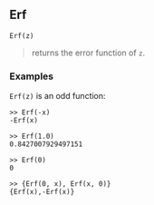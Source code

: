 ## Erf

```
Erf(z)
```

> returns the error function of `z`.
 
### Examples
`Erf(z)` is an odd function:
```  
>> Erf(-x)
-Erf(x)
 
>> Erf(1.0)
0.8427007929497151
 
>> Erf(0)
0
 
>> {Erf(0, x), Erf(x, 0)}
{Erf(x),-Erf(x)}
```